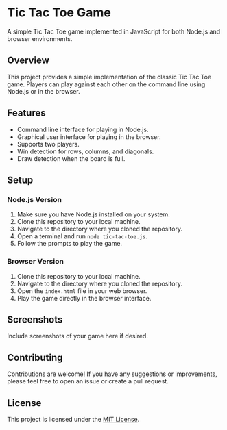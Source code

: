 # Tic Tac Toe Game

A simple Tic Tac Toe game implemented in JavaScript for both Node.js and browser environments.

## Overview

This project provides a simple implementation of the classic Tic Tac Toe game. Players can play against each other on the command line using Node.js or in the browser.

## Features

- Command line interface for playing in Node.js.
- Graphical user interface for playing in the browser.
- Supports two players.
- Win detection for rows, columns, and diagonals.
- Draw detection when the board is full.

## Setup

### Node.js Version

1. Make sure you have Node.js installed on your system.
2. Clone this repository to your local machine.
3. Navigate to the directory where you cloned the repository.
4. Open a terminal and run `node tic-tac-toe.js`.
5. Follow the prompts to play the game.

### Browser Version

1. Clone this repository to your local machine.
2. Navigate to the directory where you cloned the repository.
3. Open the `index.html` file in your web browser.
4. Play the game directly in the browser interface.

## Screenshots

Include screenshots of your game here if desired.

## Contributing

Contributions are welcome! If you have any suggestions or improvements, please feel free to open an issue or create a pull request.

## License

This project is licensed under the [MIT License](LICENSE).

